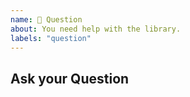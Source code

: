 ```yaml
---
name: 💬 Question
about: You need help with the library.
labels: "question"
---
```


## Ask your Question

<!-- Ask your question -->
